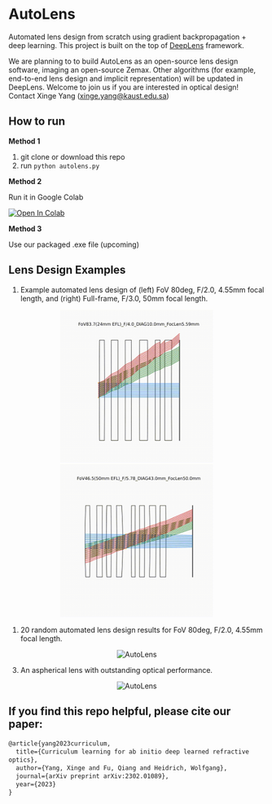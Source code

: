 # AutoLens

Automated lens design from scratch using gradient backpropagation + deep learning. This project is built on the top of [DeepLens](https://github.com/singer-yang/DeepLens) framework.

We are planning to to build AutoLens as an open-source lens design software, imaging an open-source Zemax. Other algorithms (for example, end-to-end lens design and implicit representation) will be updated in DeepLens. Welcome to join us if you are interested in optical design! Contact Xinge Yang (xinge.yang@kaust.edu.sa)

## How to run

**Method 1**

1. git clone or download this repo
2. run ``python autolens.py``

**Method 2**

Run it in Google Colab  

<a target="_blank" href="https://colab.research.google.com/github/singer-yang/AutoLens/blob/main/autolens.ipynb">
  <img src="https://colab.research.google.com/assets/colab-badge.svg" alt="Open In Colab"/>
</a>

**Method 3**

Use our packaged .exe file (upcoming)

## Lens Design Examples

1. Example automated lens design of (left) FoV 80deg, F/2.0, 4.55mm focal length, and (right) Full-frame, F/3.0, 50mm focal length.

<div style="text-align:center;">
    <img src="imgs/lens_design1.gif" alt="AutoLens" style="height:300px;"/>
    <img src="imgs/lens_design2.gif" alt="AutoLens" style="height:300px;"/>
</div>

1. 20 random automated lens design results for FoV 80deg, F/2.0, 4.55mm focal length.

<div style="text-align:center;">
    <img src="imgs/lens_design.png" alt="AutoLens"/>
</div>

3. An aspherical lens with outstanding optical performance.

<div style="text-align:center;">
    <img src="imgs/cellphone_example.png" alt="AutoLens"/>
</div>

## If you find this repo helpful, please cite our paper:

```
@article{yang2023curriculum,
  title={Curriculum learning for ab initio deep learned refractive optics},
  author={Yang, Xinge and Fu, Qiang and Heidrich, Wolfgang},
  journal={arXiv preprint arXiv:2302.01089},
  year={2023}
}
```
